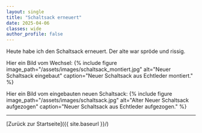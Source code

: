 ```yaml
---
layout: single
title: "Schaltsack erneuert"
date: 2025-04-06
classes: wide
author_profile: false
---
```


Heute habe ich den Schaltsack erneuert. Der alte war spröde und rissig.

Hier ein Bild vom Wechsel:
{% include figure image_path="/assets/images/schaltsack_montiert.jpg" alt="Neuer Schaltsack eingebaut" caption="Neuer Schaltsack aus Echtleder montiert." %}

Hier ein Bild vom eingebauten neuen Schaltsack:
{% include figure image_path="/assets/images/schaltsack.jpg" alt="Alter Neuer Schaltsack aufgezogen" caption="Neuer Schaltsack aus Echtleder aufgezogen."  %}


---

[Zurück zur Startseite]({{ site.baseurl }}/)

